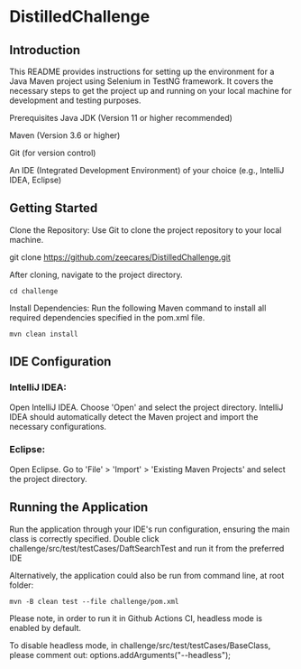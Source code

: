 # DistilledChallenge

## Introduction
This README provides instructions for setting up the environment for a Java Maven project using Selenium in TestNG framework. It covers the necessary steps to get the project up and running on your local machine for development and testing purposes.

Prerequisites
Java JDK (Version 11 or higher recommended) 

Maven (Version 3.6 or higher)

Git (for version control)

An IDE (Integrated Development Environment) of your choice (e.g., IntelliJ IDEA, Eclipse)

## Getting Started
Clone the Repository: Use Git to clone the project repository to your local machine.

git clone https://github.com/zeecares/DistilledChallenge.git

After cloning, navigate to the project directory.

```
cd challenge
```

Install Dependencies: Run the following Maven command to install all required dependencies specified in the pom.xml file.
```
mvn clean install
```

## IDE Configuration
### IntelliJ IDEA:

Open IntelliJ IDEA.
Choose 'Open' and select the project directory.
IntelliJ IDEA should automatically detect the Maven project and import the necessary configurations.

### Eclipse:

Open Eclipse.
Go to 'File' > 'Import' > 'Existing Maven Projects' and select the project directory.

## Running the Application
Run the application through your IDE's run configuration, ensuring the main class is correctly specified.
Double click challenge/src/test/testCases/DaftSearchTest and run it from the preferred IDE

Alternatively, the application could also be run from command line, at root folder:

```
mvn -B clean test --file challenge/pom.xml
```

Please note, in order to run it in Github Actions CI, headless mode is enabled by default. 

To disable headless mode, in challenge/src/test/testCases/BaseClass, please comment out: 
options.addArguments("--headless"); 


